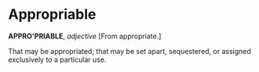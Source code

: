 # Appropriable

**APPRO'PRIABLE**, _adjective_ \[From appropriate.\]

That may be appropriated; that may be set apart, sequestered, or assigned exclusively to a particular use.